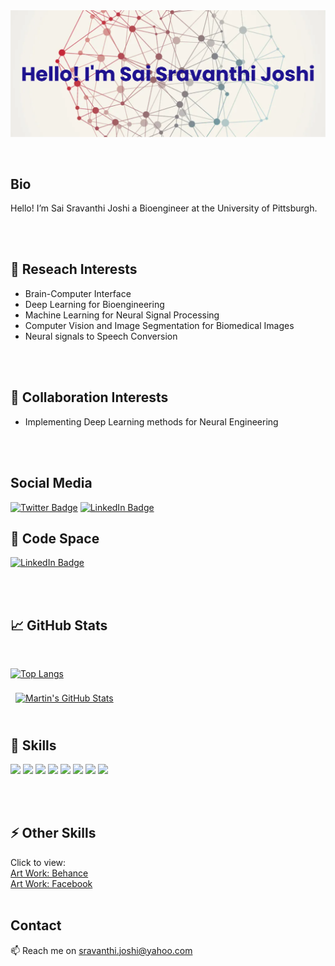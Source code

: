 <img src="banner.png" alt="Introduction Banner.." style="text-align: center; margin-bottom: 30px;" />

## Bio
Hello!
I’m Sai Sravanthi Joshi a Bioengineer at the University of Pittsburgh.

<br>
<br>

## 🎯 Reseach Interests 
- Brain-Computer Interface
- Deep Learning for Bioengineering
- Machine Learning for Neural Signal Processing
- Computer Vision and Image Segmentation for Biomedical Images 
- Neural signals to Speech Conversion

<br>
<br>

## 🌱 Collaboration Interests 
- Implementing Deep Learning methods for Neural Engineering

<br>
<br>

## Social Media

[![Twitter Badge](https://img.shields.io/badge/Twitter-Profile-informational?style=flat&logo=twitter&logoColor=white&color=1CA2F1)](https://twitter.com/srav_joshi)
[![LinkedIn Badge](https://img.shields.io/badge/LinkedIn-Profile-informational?style=flat&logo=linkedin&logoColor=white&color=0D76A8)](https://www.linkedin.com/in/sai-sravanthi-joshi/)


## :book: Code Space
[![LinkedIn Badge](https://img.shields.io/badge/Kaggle-Profile-informational?style=flat&logo=codepen&logoColor=white&color=0D76A8)](https://www.kaggle.com/saisravanthijoshi/)
  
  
<br>
<br>

## &#x1f4c8; GitHub Stats

<br>

 [![Top Langs](https://github-readme-stats.vercel.app/api/top-langs/?username=SaiSJoshi)](https://github.com/SaiSJoshi/github-readme-stats)
 

<a href="https://github.com/SaiSJoshi">
  <img align="center" style="margin:0.5rem" src="https://github-readme-stats.vercel.app/api?username=SaiSJoshi&show_icons=true&line_height=27&count_private=true&title_color=ffffff&text_color=c9cacc&icon_color=4AB097&bg_color=1A2B34" alt="Martin's GitHub Stats" />
</a>

<br>
<br>

## 💼 Skills
![](https://img.shields.io/badge/OS-Linux-informational?style=flat&logo=linux&logoColor=white&color=6aa6f8)
![](https://img.shields.io/badge/Code-MATLAB-informational?style=flat&logo=ionic&logoColor=white&color=4AB197)
![](https://img.shields.io/badge/Code-SQL-informational?style=flat&logo=ionic&logoColor=white&color=4AB197)
![](https://img.shields.io/badge/Code-Mathematica-informational?style=flat&logo=ionic&logoColor=white&color=4AB197)
![](https://img.shields.io/badge/Code-RStudio-informational?style=flat&logo=ionic&logoColor=white&color=4AB197)
![](https://img.shields.io/badge/Editor-VS_Code-informational?style=flat&logo=visual-studio-code&logoColor=white&color=6aa6f8)
![](https://img.shields.io/badge/Code-Python-informational?style=flat&logo=python&logoColor=white&color=6aa6f8)
![](https://img.shields.io/badge/Shell-Bash-informational?style=flat&logo=gnu-bash&logoColor=white&color=6aa6f8)

<br>
<br>

## ⚡ Other Skills
Click to view:
<br>
[Art Work: Behance](https://www.behance.net/sravanthijoshi)
<br>
[Art Work: Facebook](https://www.facebook.com/sravanthijoshiartwork)
<br>
<br>

## Contact
📫 Reach me on sravanthi.joshi@yahoo.com
